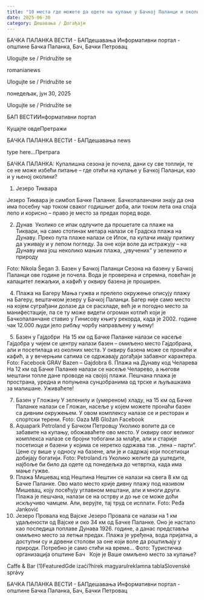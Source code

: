 ```yaml
---
title: "10 места где можете да одете на купање у Бачкој Паланци и околини"
date: 2025-06-30
category: Дешавања / Догађаји
---
```


БАЧКА ПАЛАНКА ВЕСТИ - БАПдешавања Информативни портал - општине Бачка Паланка, Бач, Бачки Петровац

Ulogujte se / Pridružite se

romanianews

Ulogujte se / Pridružite se

понедељак, јун 30, 2025

Ulogujte se / Pridružite se

БАП ВЕСТИИнформативни портал

Куцајте овдеПретражи

БАЧКА ПАЛАНКА ВЕСТИ - БАПдешавања news

type here...Претрага

БАЧКА ПАЛАНКА: Купалишна сезона је почела, дани су све топлији, те се не може избећи питање – где отићи на купање у Бачкој Паланци, као и у њеној околини?

1. Језеро Тиквара

Језеро Тиквара је симбол Бачке Паланке. Бачкопаланчани знају да она има посебну чар током сваког годишњег доба, али током лета она спаја лепо и корисно – право је место за предах поред воде.


2. Дунав 
Уколико се ипак одлучите да прошетате са плаже на Тиквари, на само стотинак метара налази се Градска плажа на Дунаву. Преко пута плаже налази се Илок, па купачи имају прилику да уживају и у лепом погледу. За оне који воле да истражују – на Дунаву има још неколико мањих плажа, „увучених“ у зеленило и природу


Foto: Nikola Šegan
3. Базен у Бачкој Паланци 
Сезона на базену у Бачкој Паланци ове године je почела. Вода је проверена и спремна, повећан је капацитет лежаљки, а кафић у оквиру базена је проширен.



 
4. Плажа на Багеру
Мања гужва и прелепо окружење описују плажу на Багеру, вештачком језеру у Бачкој Паланци.
Багер није само место на којем суграђани долазе да се расхладе, већ је и погодно место за манифестације, па се ту може видети огроман котлић који је Бачкопаланчане ставио у Гинисову књигу рекорда, када је 2002. године чак 12.000 људи јело рибљу чорбу направљену у њему!

 
5. Базен у Гајдобри 
На 15 км од Бачке Паланке налази се насеље Гајдобра у чијем се центру налази базен – омиљено место Гајдобрана, али и посетилаца из околних места. У оквиру базена може се пронаћи и кафић, а у вечерњим сатима се одржавају догађаји забавног карактера.
Foto: Facebook GRAV Bazen – Gajdobra
6. Плажа на Дунаву код Челарева
На 12 км од Бачке Паланке налази се насеље Челарево, а његови мештани топле дане проводе на својој плажи. Пешчана плажа је пространа, уредна и попуњена сунцобранима од трске и љуљашкама за малишане. Уживаћете!

7. Базен у Гложану
У зеленилу и (умереном) хладу, на 15 км од Бачке Паланке налази се Гложан, насеље у којем можете пронаћи базен са дивним окружењем. У овом комплексу налазе се и ресторан и спортски терени.
Foto: Oaza MB Gložan Facebook
8. Aquapark Petroland у Бачком Петровцу
Уколико волите да се забавите на купању, обожаваћете ово место. У оквиру овог великог комплекса налазе се бројни тобогани за млађе, али и старије посетиоце и базени у којима се неретко одржава тзв. „пена – парти“. Цене су више у односу на базене, али је и садржај који посетиоци добијају богатији.
Foto: Petroland.rs
Уколико желите да уштедите, најбоље би било да одете од понедељка до четвртка, када има мање гужве.
9. Плажа Мишевац код Нештина
Нештин се налази на свега 8 км од Бачке Паланке. Ово мало место крије дивну плажу под називом Мишевац, коју посећују углавном мештани, али и многи други. Плажа је пешчана, налази се на острву и до ње се може доћи искључиво чамцем. Али, верујте, тај труд се исплати.
Foto: Peđa Janković
10. Језеро Провала код Вајске
Језеро Провала се налази на 1 км удаљености од Вајске и око 34 км од Бачке Паланке. Оно је настало као последица поплаве Дунава 1926. године, а данас представља омиљено место за летњи предах. Плажа је уређена, вода пријатна, а доступни су и дрвени столови за оне који воле да роштиљају у природи. Потребно је само стићи на време…
Фото: Туристичка организација општине Бач
 
Које је Ваше омиљено место за купање?

Caffe & Bar (1)FeaturedGde izaći?hírek magyarulreklamna tablaSlovenské správy

БАЧКА ПАЛАНКА ВЕСТИ - БАПдешавања Информативни портал - општине Бачка Паланка, Бач, Бачки Петровац
